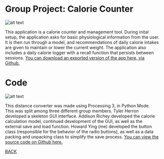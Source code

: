 # Group Project: Calorie Counter
![alt text](https://howardying.github.io/Programming1Portfolio/Images/calorieCounter1.png)

This application is a calorie counter and management tool. During inital setup, the application asks for basic physiological information from the user. It is then run through a model, and recommendations of daily calorie intakes are given to maintain or lower the current weight. The application also includes a daily calorie logger with a recall function that persists between sessions.
[You can download an exported version of the app here, via Github.](https://github.com/HowardYing/calorieCounter)

# Code
![alt text](https://howardying.github.io/Programming1Portfolio/Images/calorieCounter2.png)

This distance converter was made using Processing 3, in Python Mode. This was split among three different group members.  Tyler Herron developed a skeleton GUI interface. Addison Richey developed the calorie calculation model, continued development of the GUI, as well as the external save and load function. Howard Ying (me) developed the button class (responsible for the behavior of the radio buttons), as well as a data packing and unpacking class to simplify the save process.
[You can view the source code on Github here.](https://github.com/HowardYing/calorieCounter)

[BACK](https://howardying.github.io/Programming1Portfolio/ "Back to Home")
